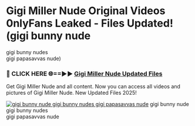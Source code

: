 # Gigi Miller Nude Original Videos 0nlyFans Leaked - Files Updated! (gigi bunny nude<br>
gigi bunny nudes<br>
gigi papasavvas nude)

<h3>🔴 CLICK HERE 🌐==►► <a href="https://tinyurl.com/2p9ay9w9" rel="nofollow">Gigi Miller Nude Updated Files</a></h3>

Get Gigi Miller Nude and all content. Now you can access all videos and pictures of Gigi Miller Nude. New Updated Files 2025!

[![gigi bunny nude<br>
gigi bunny nudes<br>
gigi papasavvas nude](https://i.imgur.com/KQgVmj3.gif)](https://tinyurl.com/2p9ay9w9)
gigi bunny nude<br>
gigi bunny nudes<br>
gigi papasavvas nude